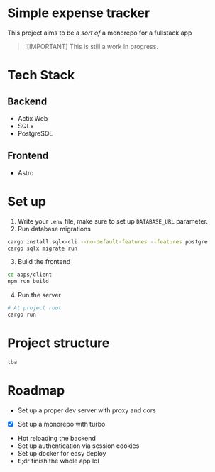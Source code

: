 # Simple expense tracker

This project aims to be a _sort of_ a monorepo for a fullstack app

> ![IMPORTANT]
> This is still a work in progress.

# Tech Stack
## Backend
- Actix Web
- SQLx
- PostgreSQL

## Frontend
- Astro

# Set up
1. Write your `.env` file, make sure to set up `DATABASE_URL` parameter.
2. Run database migrations
```bash
cargo install sqlx-cli --no-default-features --features postgre
cargo sqlx migrate run
```
3. Build the frontend
```bash
cd apps/client
npm run build
```
4. Run the server
```bash
# At project root
cargo run
```

# Project structure
```txt
tba
```

# Roadmap
- Set up a proper dev server with proxy and cors
- [x] Set up a monorepo with turbo
- Hot reloading the backend
- Set up authentication via session cookies
- Set up docker for easy deploy
- tl;dr finish the whole app lol